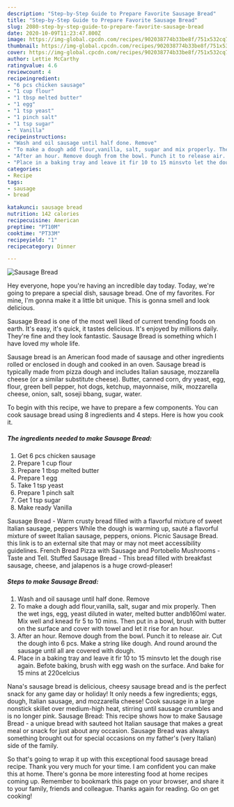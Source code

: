 ```yaml
---
description: "Step-by-Step Guide to Prepare Favorite Sausage Bread"
title: "Step-by-Step Guide to Prepare Favorite Sausage Bread"
slug: 2080-step-by-step-guide-to-prepare-favorite-sausage-bread
date: 2020-10-09T11:23:47.800Z
image: https://img-global.cpcdn.com/recipes/902038774b33be8f/751x532cq70/sausage-bread-recipe-main-photo.jpg
thumbnail: https://img-global.cpcdn.com/recipes/902038774b33be8f/751x532cq70/sausage-bread-recipe-main-photo.jpg
cover: https://img-global.cpcdn.com/recipes/902038774b33be8f/751x532cq70/sausage-bread-recipe-main-photo.jpg
author: Lettie McCarthy
ratingvalue: 4.6
reviewcount: 4
recipeingredient:
- "6 pcs chicken sausage"
- "1 cup flour"
- "1 tbsp melted butter"
- "1 egg"
- "1 tsp yeast"
- "1 pinch salt"
- "1 tsp sugar"
- " Vanilla"
recipeinstructions:
- "Wash and oil sausage until half done. Remove"
- "To make a dough add flour,vanilla, salt, sugar and mix properly. Then the wet ings, egg, yeast diluted in water, melted butter andb160ml water. Mix well and knead fir 5 to 10 mins. Then put in a bowl, brush with butter on the surface and cover with towel and let it rise for an hour."
- "After an hour. Remove dough from the bowl. Punch it to release air. Cut the dough into 6 pcs. Make a string like dough. And round around the sausage until all are covered with dough."
- "Place in a baking tray and leave it fir 10 to 15 minsvto let the dough rise again. Befote baking, brush with egg wash on the surface. And bake for 15 mins at 220celcius"
categories:
- Recipe
tags:
- sausage
- bread

katakunci: sausage bread 
nutrition: 142 calories
recipecuisine: American
preptime: "PT10M"
cooktime: "PT33M"
recipeyield: "1"
recipecategory: Dinner

---
```



![Sausage Bread](https://img-global.cpcdn.com/recipes/902038774b33be8f/751x532cq70/sausage-bread-recipe-main-photo.jpg)

Hey everyone, hope you're having an incredible day today. Today, we're going to prepare a special dish, sausage bread. One of my favorites. For mine, I'm gonna make it a little bit unique. This is gonna smell and look delicious.

Sausage Bread is one of the most well liked of current trending foods on earth. It's easy, it's quick, it tastes delicious. It's enjoyed by millions daily. They're fine and they look fantastic. Sausage Bread is something which I have loved my whole life.

Sausage bread is an American food made of sausage and other ingredients rolled or enclosed in dough and cooked in an oven. Sausage bread is typically made from pizza dough and includes Italian sausage, mozzarella cheese (or a similar substitute cheese). Butter, canned corn, dry yeast, egg, flour, green bell pepper, hot dogs, ketchup, mayonnaise, milk, mozzarella cheese, onion, salt, soseji bbang, sugar, water.


To begin with this recipe, we have to prepare a few components. You can cook sausage bread using 8 ingredients and 4 steps. Here is how you cook it.

<!--inarticleads1-->

##### The ingredients needed to make Sausage Bread:

1. Get 6 pcs chicken sausage
1. Prepare 1 cup flour
1. Prepare 1 tbsp melted butter
1. Prepare 1 egg
1. Take 1 tsp yeast
1. Prepare 1 pinch salt
1. Get 1 tsp sugar
1. Make ready  Vanilla


Sausage Bread - Warm crusty bread filled with a flavorful mixture of sweet Italian sausage, peppers While the dough is warming up, sauté a flavorful mixture of sweet Italian sausage, peppers, onions. Picnic Sausage Bread. this link is to an external site that may or may not meet accessibility guidelines. French Bread Pizza with Sausage and Portobello Mushrooms - Taste and Tell. Stuffed Sausage Bread - This bread filled with breakfast sausage, cheese, and jalapenos is a huge crowd-pleaser! 

<!--inarticleads2-->

##### Steps to make Sausage Bread:

1. Wash and oil sausage until half done. Remove
1. To make a dough add flour,vanilla, salt, sugar and mix properly. Then the wet ings, egg, yeast diluted in water, melted butter andb160ml water. Mix well and knead fir 5 to 10 mins. Then put in a bowl, brush with butter on the surface and cover with towel and let it rise for an hour.
1. After an hour. Remove dough from the bowl. Punch it to release air. Cut the dough into 6 pcs. Make a string like dough. And round around the sausage until all are covered with dough.
1. Place in a baking tray and leave it fir 10 to 15 minsvto let the dough rise again. Befote baking, brush with egg wash on the surface. And bake for 15 mins at 220celcius


Nana&#39;s sausage bread is delicious, cheesy sausage bread and is the perfect snack for any game day or holiday! It only needs a few ingredients; eggs, dough, Italian sausage, and mozzarella cheese! Cook sausage in a large nonstick skillet over medium-high heat, stirring until sausage crumbles and is no longer pink. Sausage Bread: This recipe shows how to make Sausage Bread - a unique bread with sauteed hot Italian sausage that makes a great meal or snack for just about any occasion. Sausage Bread was always something brought out for special occasions on my father&#39;s (very Italian) side of the family. 

So that's going to wrap it up with this exceptional food sausage bread recipe. Thank you very much for your time. I am confident you can make this at home. There's gonna be more interesting food at home recipes coming up. Remember to bookmark this page on your browser, and share it to your family, friends and colleague. Thanks again for reading. Go on get cooking!
